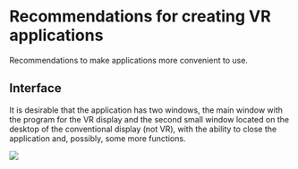 ﻿# Recommendations for creating VR applications
Recommendations to make applications more convenient to use.

## Interface
It is desirable that the application has two windows, the main window with the program for the VR display and the second small window located on the desktop of the conventional display (not VR), with the ability to close the application and, possibly, some more functions.

![](https://user-images.githubusercontent.com/9499881/44600210-a9a23a80-a7e9-11e8-9322-a4625e41bb92.gif)

